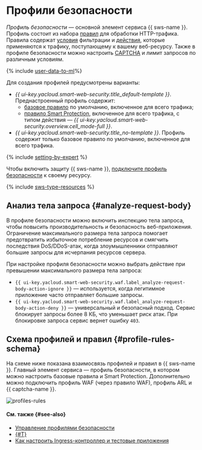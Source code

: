 # Профили безопасности

_Профиль безопасности_ — основной элемент сервиса {{ sws-name }}. Профиль состоит из набора [правил](rules.md) для обработки HTTP-трафика. Правила содержат [условия](conditions.md) фильтрации и [действия](rules.md#rule-action), которые применяются к трафику, поступающему к вашему веб-ресурсу. Также в профиле безопасности можно настроить [CAPTCHA](https://ru.wikipedia.org/wiki/Капча) и лимит запросов по различным условиям. 

{% include [user-data-to-ml](../../_includes/smartwebsecurity/user-data-to-ml.md)%}

Для создания профилей предусмотрены варианты:
  * _{{ ui-key.yacloud.smart-web-security.title_default-template }}_. Преднастроенный профиль содержит:
    * [базовое правило](rules.md#base-rules) по умолчанию, включенное для всего трафика;
    * [правило Smart Protection](rules.md#smart-protection-rules), включенное для всего трафика, с типом действия — _{{ ui-key.yacloud.smart-web-security.overview.cell_mode-full }}_.
  * _{{ ui-key.yacloud.smart-web-security.title_no-template }}_. Профиль содержит только базовое правило по умолчанию, включенное для всего трафика.

{% include [setting-by-expert](../../_includes/smartwebsecurity/setting-by-expert.md) %}

Чтобы включить защиту {{ sws-name }}, [подключите профиль безопасности](../operations/host-connect.md) к своему ресурсу.

{% include [sws-type-resources](../../_includes/smartwebsecurity/sws-type-resources.md) %}

## Анализ тела запроса {#analyze-request-body}

В профиле безопасности можно включить инспекцию тела запроса, чтобы повысить производительность и безопасность веб-приложения. Ограничение максимального размера тела запроса помогает предотвратить избыточное потребление ресурсов и смягчить последствия DoS/DDoS-атак, когда злоумышленники отправляют большие запросы для исчерпания ресурсов сервера.

При настройке профиля безопасности можно выбрать действие при превышении максимального размера тела запроса:

* `{{ ui-key.yacloud.smart-web-security.waf.label_analyze-request-body-action-ignore }}` — используется, когда легитимное приложение часто отправляет большие запросы.
* `{{ ui-key.yacloud.smart-web-security.waf.label_analyze-request-body-action-deny }}` — универсальный и безопасный подход. Сервис блокирует запросы более 8 КБ, что уменьшает риск атак. При блокировке запроса сервис вернет ошибку `403`.

## Схема профилей и правил {#profile-rules-schema}

На схеме ниже показана взаимосвязь профилей и правил в {{ sws-name }}. Главный элемент сервиса — профиль безопасности, в котором можно настроить базовые правила и Smart Protection. Дополнительно можно подключить профиль WAF (через правило WAF), профиль ARL и {{ captcha-name }}.

![profiles-rules](../../_assets/smartwebsecurity/profiles-rules.svg)

#### См. также {#see-also}

* [Управление профилями безопасности](../operations/index.md#profiles)
* [{#T}](../tutorials/sws-basic-protection.md)
* [Как настроить Ingress-контроллер и тестовые приложения](../../managed-kubernetes/tutorials/alb-ingress-controller.md#create-ingress-and-apps)
